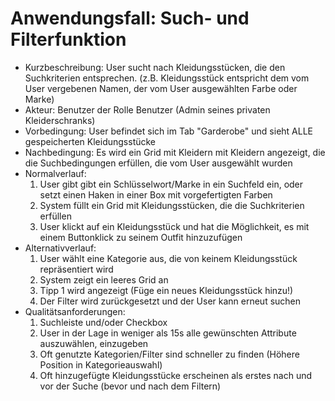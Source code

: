 # Anwendungsfall: Such- und Filterfunktion
* Kurzbeschreibung: User sucht nach Kleidungsstücken, die den Suchkriterien entsprechen. (z.B. Kleidungsstück entspricht dem vom User vergebenen Namen, der vom User ausgewählten Farbe oder Marke)
* Akteur: Benutzer der Rolle Benutzer (Admin seines privaten Kleiderschranks)
* Vorbedingung: User befindet sich im Tab "Garderobe" und sieht ALLE gespeicherten Kleidungsstücke
* Nachbedingung: Es wird ein Grid mit Kleidern mit Kleidern angezeigt, die die Suchbedingungen erfüllen, die vom User ausgewählt wurden
* Normalverlauf:
  1. User gibt gibt ein Schlüsselwort/Marke in ein Suchfeld ein, oder setzt einen Haken in einer Box mit vorgefertigten Farben
  2. System füllt ein Grid mit Kleidungsstücken, die die Suchkriterien erfüllen
  3. User klickt auf ein Kleidungsstück und hat die Möglichkeit, es mit einem Buttonklick zu seinem Outfit hinzuzufügen
* Alternativverlauf:
  1. User wählt eine Kategorie aus, die von keinem Kleidungsstück repräsentiert wird
  2. System zeigt ein leeres Grid an
  3. Tipp 1 wird angezeigt (Füge ein neues Kleidungsstück hinzu!)
  4. Der Filter wird zurückgesetzt und der User kann erneut suchen
* Qualitätsanforderungen:
  1. Suchleiste und/oder Checkbox
  2. User in der Lage in weniger als 15s alle gewünschten Attribute auszuwählen, einzugeben
  3. Oft genutzte Kategorien/Filter sind schneller zu finden (Höhere Position in Kategorieauswahl)
  4. Oft hinzugefügte Kleidungsstücke erscheinen als erstes nach und vor der Suche (bevor und nach dem Filtern)


